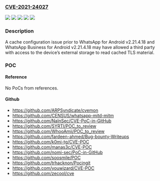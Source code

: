 ### [CVE-2021-24027](https://cve.mitre.org/cgi-bin/cvename.cgi?name=CVE-2021-24027)
![](https://img.shields.io/static/v1?label=Product&message=WhatsApp%20Business%20for%20Android&color=blue)
![](https://img.shields.io/static/v1?label=Product&message=WhatsApp%20for%20Android&color=blue)
![](https://img.shields.io/static/v1?label=Version&message=%3C%20v2.21.4.18%20&color=brighgreen)
![](https://img.shields.io/static/v1?label=Version&message=%3D%20v2.21.4.18%20&color=brighgreen)
![](https://img.shields.io/static/v1?label=Vulnerability&message=CWE-524&color=brighgreen)

### Description

A cache configuration issue prior to WhatsApp for Android v2.21.4.18 and WhatsApp Business for Android v2.21.4.18 may have allowed a third party with access to the device’s external storage to read cached TLS material.

### POC

#### Reference
No PoCs from references.

#### Github
- https://github.com/ARPSyndicate/cvemon
- https://github.com/CENSUS/whatsapp-mitd-mitm
- https://github.com/NaInSec/CVE-PoC-in-GitHub
- https://github.com/SYRTI/POC_to_review
- https://github.com/WhooAmii/POC_to_review
- https://github.com/fardeen-ahmed/Bug-bounty-Writeups
- https://github.com/k0mi-tg/CVE-POC
- https://github.com/manas3c/CVE-POC
- https://github.com/nomi-sec/PoC-in-GitHub
- https://github.com/soosmile/POC
- https://github.com/trhacknon/Pocingit
- https://github.com/youwizard/CVE-POC
- https://github.com/zecool/cve

